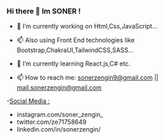 ### Hi there 👋 Im SONER !

<!--
**soner909/soner909** is a ✨ _special_ ✨ repository because its `README.md` (this file) appears on your GitHub profile.

Here are some ideas to get you started: -->

- 🔭 I’m currently working on Html,Css,JavaScript...

- 📫 Also using Front End technologies like Bootstrap,ChakraUI,TailwindCSS,SASS... 

- 🌱 I’m currently learning  React.js,C# etc.

- 📫 How to reach me: sonerzengin9@gmail.com || mail.sonerzengin@gmail.com

-<u>Social Media :</u>
<ul>
  <li>instagram.com/soner_zengin_</li>
  <li>twitter.com/ze71758649</li>
  <li>linkedin.com/in/sonerzengin/</li>
</ul>
  
                
                


